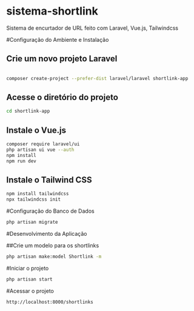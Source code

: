 # sistema-shortlink
Sistema de encurtador de URL feito com Laravel, Vue.js, Tailwindcss

#Configuração do Ambiente e Instalação

## Crie um novo projeto Laravel
```bash
  
composer create-project --prefer-dist laravel/laravel shortlink-app
```

## Acesse o diretório do projeto
```bash 
cd shortlink-app
```

 ## Instale o Vue.js
```bash
composer require laravel/ui
php artisan ui vue --auth
npm install
npm run dev
```

## Instale o Tailwind CSS
```bash 
npm install tailwindcss
npx tailwindcss init
```

#Configuração do Banco de Dados
```bash 
php artisan migrate
```

#Desenvolvimento da Aplicação

##Crie um modelo para os shortlinks
```bash 
php artisan make:model Shortlink -m
```

#Iniciar o projeto
```bash 
php artisan start
```

#Acessar o projeto
```bash 
http://localhost:8000/shortlinks
```
